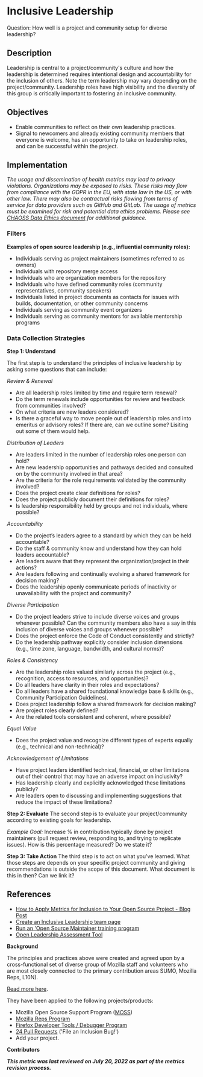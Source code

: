 # Inclusive Leadership

Question: How well is a project and community setup for diverse leadership?


## Description

Leadership is central to a project/community's culture and how the leadership is determined requires intentional design and accountability for the inclusion of others. Note the term leadership may vary depending on the project/community. Leadership roles have high visibility and the diversity of this group is critically important to fostering an inclusive community.

## Objectives

- Enable communities to reflect on their own leadership practices. 
- Signal to newcomers and already existing community members that everyone is welcome, has an opportunity to take on leadership roles, and can be successful within the project. 


## Implementation
*The usage and dissemination of health metrics may lead to privacy violations. Organizations may be exposed to risks. These risks may flow from compliance with the GDPR in the EU, with state law in the US, or with other law. There may also be contractual risks flowing from terms of service for data providers such as GitHub and GitLab. The usage of metrics must be examined for risk and potential data ethics problems. Please see [CHAOSS Data Ethics document](https://github.com/chaoss/community/blob/main/data-use-statement.md) for additional guidance.*

### Filters

**Examples of open source leadership (e.g., influential community roles):**

* Individuals serving as project maintainers (sometimes referred to as owners)
* Individuals with repository merge access
* Individuals who are organization members for the repository
* Individuals who have defined community roles (community representatives, community speakers)
* Individuals listed in project documents as contacts for issues with builds, documentation, or other community concerns
* Individuals serving as community event organizers 
* Individuals serving as community mentors for available mentorship programs

### Data Collection Strategies

**Step 1: Understand**

The first step is to understand the principles of inclusive leadership by asking some questions that can include:

_Review & Renewal_

* Are all leadership roles limited by time and require term renewal?
* Do the term renewals include opportunities for review and feedback from communities involved?
* On what criteria are new leaders considered? 
* Is there a graceful way to move people out of leadership roles and into emeritus or advisory roles? If there are, can we outline some? Lisiting out some of them would help. 

_Distribution of Leaders_

* Are leaders limited in the number of leadership roles one person can hold?
* Are new leadership opportunities and pathways decided and consulted on by the community involved in that area?
* Are the criteria for the role requirements validated by the community involved?
* Does the project create clear definitions for roles?
* Does the project publicly document their definitions for roles?
* Is leadership responsibility held by groups and not individuals, where possible?

_Accountability_

* Do the project’s leaders agree to a standard by which they can be held accountable?
* Do the staff & community know and understand how they can hold leaders accountable?
* Are leaders aware that they represent the organization/project in their actions?
* Are leaders following and continually evolving a shared framework for decision making?
* Does the leadership openly communicate periods of inactivity or unavailability with the project and community?

_Diverse Participation_

* Do the project leaders strive to include diverse voices and groups whenever possible? Can the community members also have a say in this inclusion of diverse voices and groups whenever possible? 
* Does the project enforce the Code of Conduct consistently and strictly?
* Do the leadership pathway explicitly consider inclusion dimensions (e.g., time zone, language, bandwidth, and cultural norms)?

_Roles & Consistency_

* Are the leadership roles valued similarly across the project (e.g., recognition, access to resources, and opportunities)?
* Do all leaders have clarity in their roles and expectations?
* Do all leaders have a shared foundational knowledge base & skills (e.g., Community Participation Guidelines).
* Does project leadership follow a shared framework for decision making?
* Are project roles clearly defined?
* Are the related tools consistent and coherent, where possible?

_Equal Value_

* Does the project value and recognize different types of experts equally (e.g., technical and non-technical)?

_Acknowledgement of Limitations_

* Have project leaders identified technical, financial, or other limitations out of their control that may have an adverse impact on inclusivity?
* Has leadership clearly and explicitly acknowledged these limitations publicly?
* Are leaders open to discussing and implementing suggestions that reduce the impact of these limitations?


**Step 2: Evaluate**
The second step is to evaluate your project/community according to existing goals for leadership.  

_Example Goal:_ Increase % in contribution typically done by project maintainers (pull request review, responding to, and trying to replicate issues). How is this percentage measured? Do we state it?


**Step 3: Take Action**
The third step is to act on what you've learned. What those steps are depends on your specific project community and giving recommendations is outside the scope of this document. What document is this in then? Can we link it? 


## References

* [How to Apply Metrics for Inclusion to Your Open Source Project - Blog Post](https://medium.com/@sunnydeveloper/how-to-apply-metrics-for-inclusion-to-your-open-source-project-71b4e31a7b0c)
* [Create an Inclusive Leadership team page](https://github.com/mozilla/diversity/blob/master/leadership/inclusive-leadership-template.md)
* [Run an 'Open Source Maintainer training program](https://mozilla.github.io/maintainer-cohort/)
* [Open Leadership Assessment Tool](https://github.com/open-organization/open-leadership-assessment/blob/main/open-leadership-self-survey.md)

**Background**

The principles and practices above were created and agreed upon by a cross-functional set of diverse group of Mozilla staff and volunteers who are most closely connected to the primary contribution areas SUMO, Mozilla Reps, L10N).

[Read more here](https://wiki.mozilla.org/Volunteer_leadership_principles).

They have been applied to the following projects/products:

* Mozilla Open Source Support Program ([MOSS](https://www.mozilla.org/en-US/moss/))
* [Mozilla Reps Program](https://blog.mozilla.org/mozillareps/2018/10/10/community-coordinator-role/)
* [Firefox Developer Tools / Debugger Program](https://github.com/firefox-devtools/debugger/blob/aa827095d86475f816017ff35d6f9c2e83cf7b9b/docs/community-team.md)
* [24 Pull Requests](https://24pullrequests.com/) ('File an Inclusion Bug!')
* Add your project.


**Contributors**



***This metric was last reviewed on July 20, 2022 as part of the metrics revision process.***
